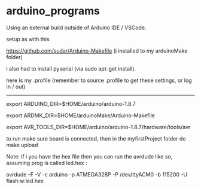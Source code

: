 # arduino_programs
Using an external build outside of Arduino IDE / VSCode.  


setup as with this 

https://github.com/sudar/Arduino-Makefile (i installed to my arduinoMake folder)


i also had to install pyserial (via sudo apt-get install).

here is my .profile (remember to source .profile to get these settings, or log in / out)

---------------------

export ARDUINO_DIR=$HOME/arduino/arduino-1.8.7

export ARDMK_DIR=$HOME/arduinoMake/Arduino-Makefile

export AVR_TOOLS_DIR=$HOME/arduino/arduino-1.8.7/hardware/tools/avr

to run make sure board is connected, then in the myfirstProject folder do
make upload

Note: if i you have the hex file then you can run the avrdude like so, assuming prog is called led.hex :

avrdude -F -V -c arduino -p ATMEGA328P -P /dev/ttyACM0 -b 115200 -U flash:w:led.hex
